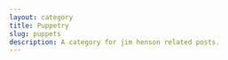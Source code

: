 ```yaml
---
layout: category
title: Puppetry
slug: puppets
description: A category for jim henson related posts.
---
```

